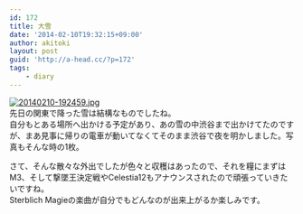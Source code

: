 ```yaml
---
id: 172
title: 大雪
date: '2014-02-10T19:32:15+09:00'
author: akitoki
layout: post
guid: 'http://a-head.cc/?p=172'
tags:
    - diary
---
```


[![20140210-192459.jpg](http://a-head.cc/wp/wp-content/uploads/20140210-192459.jpg)](http://a-head.cc/wp/wp-content/uploads/20140210-192459.jpg)  
先日の関東で降った雪は結構なものでしたね。  
自分もとある場所へ出かける予定があり、あの雪の中渋谷まで出かけてたのですが、まあ見事に帰りの電車が動いてなくてそのまま渋谷で夜を明かしました。写真もそんな時の1枚。

さて、そんな散々な外出でしたが色々と収穫はあったので、それを糧にまずはM3、そして撃墜王決定戦やCelestia12もアナウンスされたので頑張っていきたいですね。  
Sterblich Magieの楽曲が自分でもどんなのが出来上がるか楽しみです。

